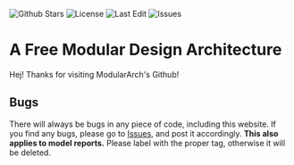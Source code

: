 ![Github Stars](https://img.shields.io/github/stars/part-avocado/modular-arch.github.io?style=flat)
![License](https://img.shields.io/github/license/part-avocado/modular-arch.github.io)
![Last Edit](https://img.shields.io/github/last-commit/part-avocado/modular-arch.github.io)
![Issues](https://img.shields.io/github/issues/part-avocado/modular-arch.github.io)

# A Free Modular Design Architecture
Hej! Thanks for visiting ModularArch's Github!

## Bugs
There will always be bugs in any piece of code, including this website. If you find any bugs, please go to [Issues](https://github.com/part-avocado/modular-arch.github.io/issues), and post it accordingly. **This also applies to model reports.** Please label with the proper tag, otherwise it will be deleted.
